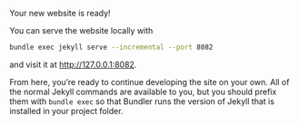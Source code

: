 Your new website is ready!

You can serve the website locally with

```bash
bundle exec jekyll serve --incremental --port 8082
```

and visit it at http://127.0.0.1:8082. 

From here, you’re ready to continue developing the site on your own. 
All of the normal Jekyll commands are available to you, but you should prefix them with 
`bundle exec` so that Bundler runs the version of Jekyll that is installed in your project folder.


